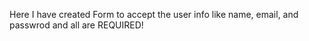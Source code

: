 Here I have created Form to accept the user info like name, email, and passwrod and all are REQUIRED!

